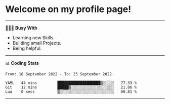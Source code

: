 # Welcome on my profile page!
<!-- print(("dralla"[::-1]+"s").capitalize()) -->

---
👨🏻‍💻 **Busy With**
* Learning new Skills.
* Building small Projects.
* Being helpful.

---
📊 **Coding Stats**
<!--START_SECTION:waka-->

```text
From: 18 September 2022 - To: 25 September 2022

YAML   44 mins         ███████████████████▒░░░░░   77.33 %
Git    12 mins         █████▒░░░░░░░░░░░░░░░░░░░   21.86 %
Lua    0 secs          ▒░░░░░░░░░░░░░░░░░░░░░░░░   00.81 %
```

<!--END_SECTION:waka-->
---

